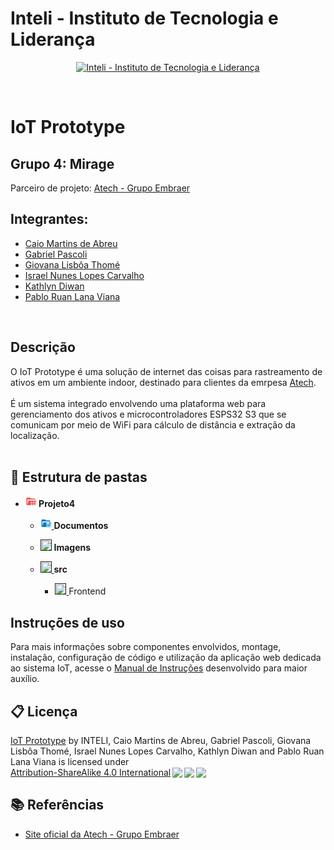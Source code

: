 # Inteli - Instituto de Tecnologia e Liderança

<p align="center">
<a href= "https://www.inteli.edu.br/"><img src="https://www.inteli.edu.br/wp-content/uploads/2021/08/20172028/marca_1-2.png" alt="Inteli - Instituto de Tecnologia e Liderança" border="0"></a>
</p>
<br>

# IoT Prototype 

## Grupo 4: Mirage

Parceiro de projeto: <a href="https://atech.com.br/">Atech - Grupo Embraer</a>

## Integrantes:
- <a href="https://www.linkedin.com/in/caio-m1849">Caio Martins de Abreu</a>
- <a href="https://www.linkedin.com/in/gabriel-pascoli-73733b200/">Gabriel Pascoli</a>
- <a href="https://www.linkedin.com/in/giovana-lisboa-thome">Giovana Lisbôa Thomé</a>
- <a href="https://www.linkedin.com/in/israel-carvalho-706133241/">Israel Nunes Lopes Carvalho</a>
- <a href="https://www.linkedin.com/in/kathlyn-diwan-0a0189232/">Kathlyn Diwan</a>
- <a href="https://www.linkedin.com/in/pablo-ruan-lana-viana/">Pablo Ruan Lana Viana</a>
<br>

## Descrição

O IoT Prototype é uma solução de internet das coisas para rastreamento de ativos em um ambiente indoor, destinado para clientes da emrpesa [Atech](https://atech.com.br/).
<br><br>
É um sistema integrado envolvendo uma plataforma web para gerenciamento dos ativos e microcontroladores ESPS32 S3 que se comunicam por meio de WiFi para cálculo de distância e extração da localização.
<br><br>

## 📁 Estrutura de pastas

- <img src="https://raw.githubusercontent.com/PKief/vscode-material-icon-theme/54b16c39c720905d7e1630c16376926214efb66c/icons/folder-app-open.svg" height="18px" width="18px"><b> Projeto4</b> <br>

  - <a href=""> <img src="https://raw.githubusercontent.com/PKief/vscode-material-icon-theme/54b16c39c720905d7e1630c16376926214efb66c/icons/folder-docs-open.svg" height="18px" width="18px"> </a> <b>Documentos</b> <br>

  - <a href=""> <img src="https://user-images.githubusercontent.com/99209356/174968635-a4e7428f-1dec-4a79-a653-746679793d88.svg" width="18px" height="18px"></a> <b>Imagens</b><br>

  - <a href=""> <img src="https://user-images.githubusercontent.com/99209356/174962579-d242f1e5-3902-4de1-9236-0aba4d48513c.svg" width="18px" height="18px"> </a> <b>src</b> <br> 

    - <a href=""> <img src="https://user-images.githubusercontent.com/99209356/174972490-d6536781-e076-4850-bb80-0df3527983f6.svg" width="18px" height="18px"> </a> Frontend <br>

## Instruções de uso 
Para mais informações sobre componentes envolvidos, montage, instalação, configuração de código e utilização da aplicação web dedicada ao sistema IoT, acesse o <a href="https://github.com/2022M4T3-Inteli/Projeto4/blob/main/documentos/Manual%20de%20Instru%C3%A7%C3%B5es.pdf">Manual de Instruções</a> desenvolvido para maior auxílio.


## 📋 Licença

<p xmlns:cc="http://creativecommons.org/ns#" xmlns:dct="http://purl.org/dc/terms/"><a property="dct:title" rel="cc:attributionURL" href="https://github.com/2022M2T3/Projeto4">IoT Prototype</a> by <span property="cc:attributionName">INTELI, Caio Martins de Abreu, Gabriel Pascoli, Giovana Lisbôa Thomé, Israel Nunes Lopes Carvalho, Kathlyn Diwan and Pablo Ruan Lana Viana </span> is licensed under <a href="http://creativecommons.org/licenses/by-sa/4.0/?ref=chooser-v1" target="_blank" rel="license noopener noreferrer" style="display:inline-block;">Attribution-ShareAlike 4.0 International<img style="height:22px!important;margin-left:3px;vertical-align:text-bottom;" src="https://mirrors.creativecommons.org/presskit/icons/cc.svg?ref=chooser-v1"><img style="height:22px!important;margin-left:3px;vertical-align:text-bottom;" src="https://mirrors.creativecommons.org/presskit/icons/by.svg?ref=chooser-v1"><img style="height:22px!important;margin-left:3px;vertical-align:text-bottom;" src="https://mirrors.creativecommons.org/presskit/icons/sa.svg?ref=chooser-v1"></a></p>


## 📚 Referências

  - [Site oficial da Atech - Grupo Embraer](https://atech.com.br/)
